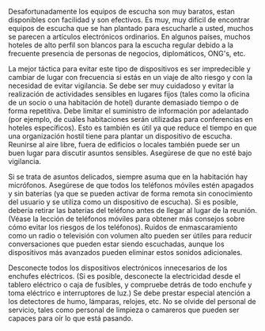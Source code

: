 [Title]: # (Espionaje)
[Difficulty]: # (Principiante)
[Order]: # (5)

Desafortunadamente los equipos de escucha son muy baratos, estan disponibles con facilidad y son efectivos. Es muy, muy difícil de encontrar equipos de escucha que se han plantado para escucharle a usted, muchos se parecen a artículos electrónicos ordinarios. En algunos países, muchos hoteles de alto perfil son blancos para la escucha regular debido a la frecuente presencia de personas de negocios, diplomáticos, ONG's, etc.

La mejor táctica para evitar este tipo de dispositivos es ser impredecible y cambiar de lugar con frecuencia si estás en un viaje de alto riesgo y con la necesidad de evitar vigilancia. Se debe ser muy cuidadoso y evitar la realización de actividades sensibles en lugares fijos (tales como la oficina de un socio o una habitación de hotel) durante demasiado tiempo o de forma repetitiva. Debe limitar el suministro de información por adelantado (por ejemplo, de cuáles habitaciones serán utilizadas para conferencias en hoteles específicos). Esto es también es útil ya que reduce el tiempo en que una organización hostil tiene para plantar un dispositivo de escucha. Reunirse al aire libre, fuera de edificios o locales también puede ser un buen lugar para discutir asuntos sensibles. Asegúrese de que no esté bajo vigilancia.

Si se trata de asuntos delicados, siempre asuma que en la habitación hay micrófonos. Asegúrese de que todos los teléfonos móviles estén apagados y sin baterías (ya que se pueden activar de forma remota sin conocimiento del usuario y se utiliza como un dispositivo de escucha). Si es posible, debería retirar las baterías del teléfono antes de llegar al lugar de la reunión. (Véase la lección de teléfonos móviles para obtener más consejos sobre cómo evitar los riesgos de los teléfonos). Ruidos de enmascaramiento como un radio o televisión con volumen alto pueden ser útiles para reducir conversaciones que pueden estar siendo escuchadas, aunque los dispositivos más avanzados pueden eliminar estos sonidos adicionales.

Desconecte todos los dispositivos electrónicos innecesarios de los enchufes eléctricos. (Si es posible, desconecte la electricidad desde el tablero eléctrico o caja de fusibles, y compruebe detrás de todo enchufe y toma eléctrico e interruptores de luz.) Se debe prestar especial atención a los detectores de humo, lámparas, relojes, etc. No se olvide del personal de servicio, tales como personal de limpieza o camareros que pueden ser capaces para oír lo que está pasando.